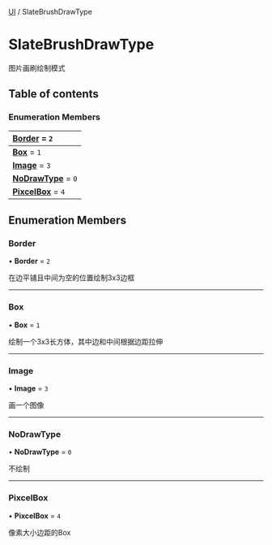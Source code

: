 [UI](../groups/Core.UI.md) / SlateBrushDrawType

# SlateBrushDrawType <Badge type="tip" text="Enumeration" /> <Score text="SlateBrushDrawType" />

<span class="content-big">

图片画刷绘制模式

</span>

## Table of contents

### Enumeration Members <Score text="Enumeration" /> 
| **[Border](mw.SlateBrushDrawType.md#border)** = ``2``  |
| :----- |
| **[Box](mw.SlateBrushDrawType.md#box)** = ``1`` |
| **[Image](mw.SlateBrushDrawType.md#image)** = ``3`` |
| **[NoDrawType](mw.SlateBrushDrawType.md#nodrawtype)** = ``0`` |
| **[PixcelBox](mw.SlateBrushDrawType.md#pixcelbox)** = ``4`` |

## Enumeration Members

### Border <Score text="Border" /> 

• **Border** = ``2``

在边平铺且中间为空的位置绘制3x3边框

___

### Box <Score text="Box" /> 

• **Box** = ``1``

绘制一个3x3长方体，其中边和中间根据边距拉伸

___

### Image <Score text="Image" /> 

• **Image** = ``3``

画一个图像

___

### NoDrawType <Score text="NoDrawType" /> 

• **NoDrawType** = ``0``

不绘制

___

### PixcelBox <Score text="PixcelBox" /> 

• **PixcelBox** = ``4``

像素大小边距的Box
